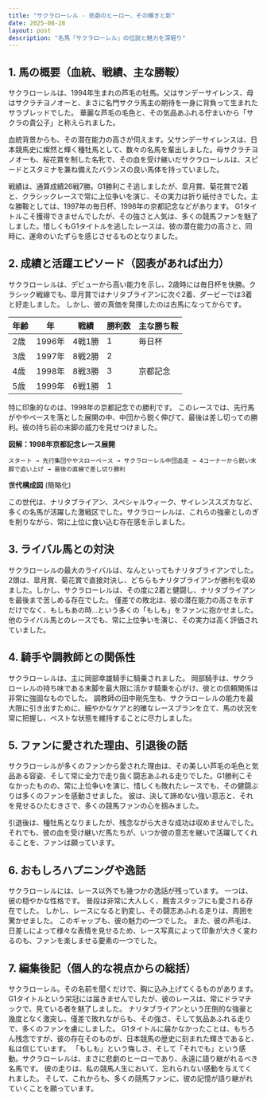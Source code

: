 ```yaml
---
title: "サクラローレル - 悲劇のヒーロー、その輝きと影"
date: 2025-08-28
layout: post
description: "名馬『サクラローレル』の伝説と魅力を深堀り"
---
```


## 1. 馬の概要（血統、戦績、主な勝鞍）

サクラローレルは、1994年生まれの芦毛の牡馬。父はサンデーサイレンス、母はサクラチヨノオーと、まさに名門サクラ馬主の期待を一身に背負って生まれたサラブレッドでした。  華麗な芦毛の毛色と、その気品あふれる佇まいから「サクラの貴公子」と称えられました。

血統背景からも、その潜在能力の高さが伺えます。父サンデーサイレンスは、日本競馬史に燦然と輝く種牡馬として、数々の名馬を輩出しました。母サクラチヨノオーも、桜花賞を制した名牝で、その血を受け継いだサクラローレルは、スピードとスタミナを兼ね備えたバランスの良い馬体を持っていました。

戦績は、通算成績26戦7勝。G1勝利こそ逃しましたが、皐月賞、菊花賞で2着と、クラシックレースで常に上位争いを演じ、その実力は折り紙付きでした。主な勝鞍としては、1997年の毎日杯、1998年の京都記念などがあります。  G1タイトルこそ獲得できませんでしたが、その強さと人気は、多くの競馬ファンを魅了しました。惜しくもG1タイトルを逃したレースは、彼の潜在能力の高さと、同時に、運命のいたずらを感じさせるものとなりました。


## 2. 成績と活躍エピソード（図表があれば出力）

サクラローレルは、デビューから高い能力を示し、2歳時には毎日杯を快勝。クラシック戦線でも、皐月賞ではナリタブライアンに次ぐ2着、ダービーでは3着と好走しました。  しかし、彼の真価を発揮したのは古馬になってからです。

| 年齢 | 年 | 戦績 | 勝利数 | 主な勝ち鞍 |
|---|---|---|---|---|
| 2歳 | 1996年 | 4戦1勝 | 1 | 毎日杯 |
| 3歳 | 1997年 | 8戦2勝 | 2 |  |
| 4歳 | 1998年 | 8戦3勝 | 3 | 京都記念 |
| 5歳 | 1999年 | 6戦1勝 | 1 |  |


特に印象的なのは、1998年の京都記念での勝利です。  このレースでは、先行馬がややペースを落とした展開の中、中団から鋭く伸びて、最後は差し切っての勝利。彼の持ち前の末脚の威力を見せつけました。


**図解：1998年京都記念レース展開**

```
スタート → 先行集団ややスローペース → サクラローレル中団追走 → 4コーナーから鋭い末脚で追い上げ → 最後の直線で差し切り勝利
```


**世代構成図**  (簡略化)

この世代は、ナリタブライアン、スペシャルウィーク、サイレンススズカなど、多くの名馬が活躍した激戦区でした。サクラローレルは、これらの強豪としのぎを削りながら、常に上位に食い込む存在感を示しました。


## 3. ライバル馬との対決

サクラローレルの最大のライバルは、なんといってもナリタブライアンでした。2頭は、皐月賞、菊花賞で直接対決し、どちらもナリタブライアンが勝利を収めました。しかし、サクラローレルは、その度に2着と健闘し、ナリタブライアンを最後まで苦しめる存在でした。  僅差での敗北は、彼の潜在能力の高さを示すだけでなく、もしもあの時…という多くの「もしも」をファンに抱かせました。  他のライバル馬とのレースでも、常に上位争いを演じ、その実力は高く評価されていました。


## 4. 騎手や調教師との関係性

サクラローレルは、主に岡部幸雄騎手に騎乗されました。  岡部騎手は、サクラローレルの持ち味である末脚を最大限に活かす騎乗を心がけ、彼との信頼関係は非常に強固なものでした。  調教師の田中剛先生も、サクラローレルの能力を最大限に引き出すために、細やかなケアと的確なレースプランを立て、馬の状況を常に把握し、ベストな状態を維持することに尽力しました。


## 5. ファンに愛された理由、引退後の話

サクラローレルが多くのファンから愛された理由は、その美しい芦毛の毛色と気品ある容姿、そして常に全力で走り抜く闘志あふれる走りでした。G1勝利こそなかったものの、常に上位争いを演じ、惜しくも敗れたレースでも、その健闘ぶりは多くのファンを感動させました。  彼は、決して諦めない強い意志と、それを見せるひたむきさで、多くの競馬ファンの心を掴みました。

引退後は、種牡馬となりましたが、残念ながら大きな成功は収めませんでした。  それでも、彼の血を受け継いだ馬たちが、いつか彼の意志を継いで活躍してくれることを、ファンは願っています。


## 6. おもしろハプニングや逸話

サクラローレルには、レース以外でも幾つかの逸話が残っています。  一つは、彼の穏やかな性格です。  普段は非常に大人しく、厩舎スタッフにも愛される存在でした。  しかし、レースになると豹変し、その闘志あふれる走りは、周囲を驚かせました。  このギャップも、彼の魅力の一つでした。  また、彼の芦毛は、日差しによって様々な表情を見せるため、レース写真によって印象が大きく変わるのも、ファンを楽しませる要素の一つでした。


## 7. 編集後記（個人的な視点からの総括）

サクラローレル。その名前を聞くだけで、胸に込み上げてくるものがあります。G1タイトルという栄冠には届きませんでしたが、彼のレースは、常にドラマチックで、見ている者を魅了しました。  ナリタブライアンという圧倒的な強豪と幾度となく激突し、僅差で敗れながらも、その強さ、そして気品あふれる走りで、多くのファンを虜にしました。  G1タイトルに届かなかったことは、もちろん残念ですが、彼の存在そのものが、日本競馬の歴史に刻まれた輝きであると、私は信じています。  「もしも」という悔しさ、そして「それでも」という感動。サクラローレルは、まさに悲劇のヒーローであり、永遠に語り継がれるべき名馬です。  彼の走りは、私の競馬人生において、忘れられない感動を与えてくれました。  そして、これからも、多くの競馬ファンに、彼の記憶が語り継がれていくことを願っています。
